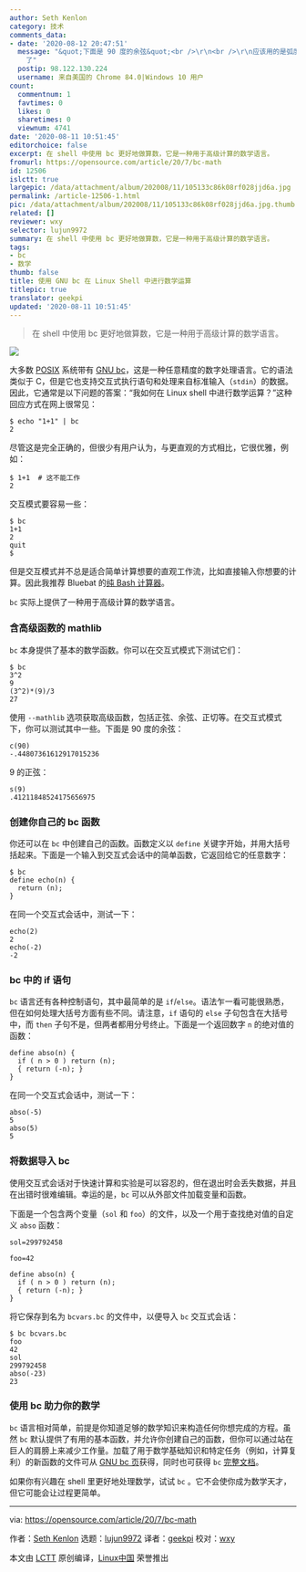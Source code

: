```yaml
---
author: Seth Kenlon
category: 技术
comments_data:
- date: '2020-08-12 20:47:51'
  message: "&quot;下面是 90 度的余弦&quot;<br />\r\n<br />\r\n应该用的是弧度，s(3.1416926) 就几乎是 0
    了"
  postip: 98.122.130.224
  username: 来自美国的 Chrome 84.0|Windows 10 用户
count:
  commentnum: 1
  favtimes: 0
  likes: 0
  sharetimes: 0
  viewnum: 4741
date: '2020-08-11 10:51:45'
editorchoice: false
excerpt: 在 shell 中使用 bc 更好地做算数，它是一种用于高级计算的数学语言。
fromurl: https://opensource.com/article/20/7/bc-math
id: 12506
islctt: true
largepic: /data/attachment/album/202008/11/105133c86k08rf028jjd6a.jpg
permalink: /article-12506-1.html
pic: /data/attachment/album/202008/11/105133c86k08rf028jjd6a.jpg.thumb.jpg
related: []
reviewer: wxy
selector: lujun9972
summary: 在 shell 中使用 bc 更好地做算数，它是一种用于高级计算的数学语言。
tags:
- bc
- 数学
thumb: false
title: 使用 GNU bc 在 Linux Shell 中进行数学运算
titlepic: true
translator: geekpi
updated: '2020-08-11 10:51:45'
---
```



> 
> 在 shell 中使用 bc 更好地做算数，它是一种用于高级计算的数学语言。
> 
> 
> 


![](/data/attachment/album/202008/11/105133c86k08rf028jjd6a.jpg)


大多数 [POSIX](https://opensource.com/article/19/7/what-posix-richard-stallman-explains) 系统带有 [GNU bc](https://www.gnu.org/software/bc/)，这是一种任意精度的数字处理语言。它的语法类似于 C，但是它也支持交互式执行语句和处理来自标准输入（`stdin`）的数据。因此，它通常是以下问题的答案：“我如何在 Linux shell 中进行数学运算？”这种回应方式在网上很常见：



```
$ echo "1+1" | bc
2

```

尽管这是完全正确的，但很少有用户认为，与更直观的方式相比，它很优雅，例如：



```
$ 1+1  # 这不能工作
2

```

交互模式要容易一些：



```
$ bc
1+1
2
quit
$

```

但是交互模式并不总是适合简单计算想要的直观工作流，比如直接输入你想要的计算。因此我推荐 Bluebat 的[纯 Bash 计算器](https://raw.githubusercontent.com/bluebat/.bash/master/bashbc.sh)。


`bc` 实际上提供了一种用于高级计算的数学语言。


### 含高级函数的 mathlib


`bc` 本身提供了基本的数学函数。你可以在交互式模式下测试它们：



```
$ bc
3^2
9
(3^2)*(9)/3
27

```

使用 `--mathlib` 选项获取高级函数，包括正弦、余弦、正切等。在交互式模式下，你可以测试其中一些。下面是 90 度的余弦：



```
c(90)
-.44807361612917015236

```

9 的正弦：



```
s(9)
.41211848524175656975

```

### 创建你自己的 bc 函数


你还可以在 `bc` 中创建自己的函数。函数定义以 `define` 关键字开始，并用大括号括起来。下面是一个输入到交互式会话中的简单函数，它返回给它的任意数字：



```
$ bc
define echo(n) {
  return (n);
}

```

在同一个交互式会话中，测试一下：



```
echo(2)
2
echo(-2)
-2

```

### bc 中的 if 语句


`bc` 语言还有各种控制语句，其中最简单的是 `if`/`else`。语法乍一看可能很熟悉，但在如何处理大括号方面有些不同。请注意，`if` 语句的 `else` 子句包含在大括号中，而 `then` 子句不是，但两者都用分号终止。下面是一个返回数字 `n` 的绝对值的函数：



```
define abso(n) {
  if ( n > 0 ) return (n);
  { return (-n); }
}

```

在同一个交互式会话中，测试一下：



```
abso(-5)
5
abso(5)
5

```

### 将数据导入 bc


使用交互式会话对于快速计算和实验是可以容忍的，但在退出时会丢失数据，并且在出错时很难编辑。幸运的是，`bc` 可以从外部文件加载变量和函数。


下面是一个包含两个变量（`sol` 和 `foo`）的文件，以及一个用于查找绝对值的自定义 `abso` 函数：



```
sol=299792458

foo=42

define abso(n) {
  if ( n > 0 ) return (n);
  { return (-n); }
}

```

将它保存到名为 `bcvars.bc` 的文件中，以便导入 `bc` 交互式会话：



```
$ bc bcvars.bc
foo
42
sol
299792458
abso(-23)
23

```

### 使用 bc 助力你的数学


`bc` 语言相对简单，前提是你知道足够的数学知识来构造任何你想完成的方程。虽然 `bc` 默认提供了有用的基本函数，并允许你创建自己的函数，但你可以通过站在巨人的肩膀上来减少工作量。加载了用于数学基础知识和特定任务（例如，计算复利）的新函数的文件可从 [GNU bc 页](http://phodd.net/gnu-bc/)获得，同时也可获得 `bc` [完整文档](https://www.gnu.org/software/bc/manual/html_mono/bc.html)。


如果你有兴趣在 shell 里更好地处理数学，试试 `bc` 。它不会使你成为数学天才，但它可能会让过程更简单。




---


via: <https://opensource.com/article/20/7/bc-math>


作者：[Seth Kenlon](https://opensource.com/users/seth) 选题：[lujun9972](https://github.com/lujun9972) 译者：[geekpi](https://github.com/geekpi) 校对：[wxy](https://github.com/wxy)


本文由 [LCTT](https://github.com/LCTT/TranslateProject) 原创编译，[Linux中国](https://linux.cn/) 荣誉推出